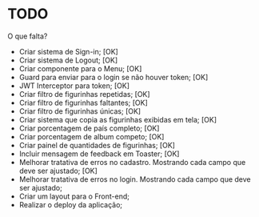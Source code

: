 # TODO

O que falta?

- Criar sistema de Sign-in; [OK]
- Criar sistema de Logout; [OK]
- Criar componente para o Menu; [OK]
- Guard para enviar para o login se não houver token; [OK]
- JWT Interceptor para token; [OK]
- Criar filtro de figurinhas repetidas; [OK]
- Criar filtro de figurinhas faltantes; [OK]
- Criar filtro de figurinhas únicas; [OK]
- Criar sistema que copia as figurinhas exibidas em tela; [OK]
- Criar porcentagem de país completo; [OK]
- Criar porcentagem de album competo; [OK]
- Criar painel de quantidades de figurinhas; [OK]
- Incluir mensagem de feedback em Toaster; [OK]
- Melhorar tratativa de erros no cadastro. Mostrando cada campo que deve ser ajustado; [OK]
- Melhorar tratativa de erros no login. Mostrando cada campo que deve ser ajustado;
- Criar um layout para o Front-end;
- Realizar o deploy da aplicação;
